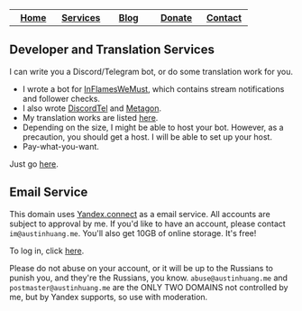 <table class="tg">
  <tr>
    <th class="tg-baqh" width="20%"><a href="https://austinhuang.me">Home</a></th>
    <th class="tg-baqh" width="20%"><a href="https://austinhuang.me/services">Services</a></th>
    <th class="tg-baqh" width="20%"><a href="https://blog.austinhuang.me">Blog</a></th>
    <th class="tg-baqh" width="20%"><a href="https://austinhuang.me/donate">Donate</a></th>
    <th class="tg-baqh" width="20%"><a href="https://austinhuang.me/contact">Contact</a></th>
  </tr>
</table>

## Developer and Translation Services
I can write you a Discord/Telegram bot, or do some translation work for you.

* I wrote a bot for [InFlamesWeMust](http://twitch.tv/inflameswemust), which contains stream notifications and follower checks.
* I also wrote [DiscordTel](http://discordtel.austinhuang.me) and [Metagon](https://metagon.cf).
* My translation works are listed [here](https://austinhuang.me/#i-also-help-in-some-other-projects).
* Depending on the size, I might be able to host your bot. However, as a precaution, you should get a host. I will be able to set up your host.
* Pay-what-you-want.

Just go [here](https://docs.google.com/forms/d/e/1FAIpQLScSGYm6NXhc8L_vFsWZjmz6LULB89CTKX5IiRWPAAurgbF43g/viewform).

## Email Service
This domain uses [Yandex.connect](http://connect.yandex.com) as a email service. All accounts are subject to approval by me. If you'd like to have an account, please contact `im@austinhuang.me`. You'll also get 10GB of online storage. It's free!

To log in, click [here](http://mail.yandex.com/for/austinhuang.me).

Please do not abuse on your account, or it will be up to the Russians to punish you, and they're the Russians, you know. `abuse@austinhuang.me` and `postmaster@austinhuang.me` are the ONLY TWO DOMAINS not controlled by me, but by Yandex supports, so use with moderation.
